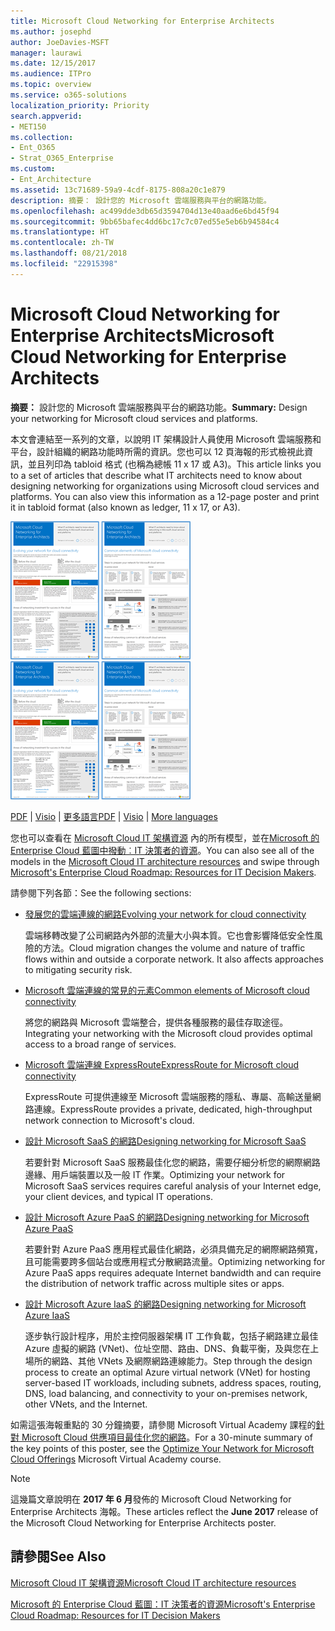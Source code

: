 ```yaml
---
title: Microsoft Cloud Networking for Enterprise Architects
ms.author: josephd
author: JoeDavies-MSFT
manager: laurawi
ms.date: 12/15/2017
ms.audience: ITPro
ms.topic: overview
ms.service: o365-solutions
localization_priority: Priority
search.appverid:
- MET150
ms.collection:
- Ent_O365
- Strat_O365_Enterprise
ms.custom:
- Ent_Architecture
ms.assetid: 13c71689-59a9-4cdf-8175-808a20c1e879
description: 摘要： 設計您的 Microsoft 雲端服務與平台的網路功能。
ms.openlocfilehash: ac499dde3db65d3594704d13e40aad6e6bd45f94
ms.sourcegitcommit: 9bb65bafec4dd6bc17c7c07ed55e5eb6b94584c4
ms.translationtype: HT
ms.contentlocale: zh-TW
ms.lasthandoff: 08/21/2018
ms.locfileid: "22915398"
---
```

# <a name="microsoft-cloud-networking-for-enterprise-architects"></a><span data-ttu-id="15d1e-103">Microsoft Cloud Networking for Enterprise Architects</span><span class="sxs-lookup"><span data-stu-id="15d1e-103">Microsoft Cloud Networking for Enterprise Architects</span></span>

 <span data-ttu-id="15d1e-104">**摘要：** 設計您的 Microsoft 雲端服務與平台的網路功能。</span><span class="sxs-lookup"><span data-stu-id="15d1e-104">**Summary:** Design your networking for Microsoft cloud services and platforms.</span></span>
  
<span data-ttu-id="15d1e-p101">本文會連結至一系列的文章，以說明 IT 架構設計人員使用 Microsoft 雲端服務和平台，設計組織的網路功能時所需的資訊。您也可以 12 頁海報的形式檢視此資訊，並且列印為 tabloid 格式 (也稱為總帳 11 x 17 或 A3)。</span><span class="sxs-lookup"><span data-stu-id="15d1e-p101">This article links you to a set of articles that describe what IT architects need to know about designing networking for organizations using Microsoft cloud services and platforms. You can also view this information as a 12-page poster and print it in tabloid format (also known as ledger, 11 x 17, or A3).</span></span>
  
<span data-ttu-id="15d1e-107">[![Microsoft 雲端網路模型的縮圖影像](media/95e8ab6a-b4d0-4836-acc1-b0b77ebf46e6.png)  
](https://go.microsoft.com/fwlink/p/?linkid=842073)</span><span class="sxs-lookup"><span data-stu-id="15d1e-107">[![Thumb image for Microsoft cloud networking model](media/95e8ab6a-b4d0-4836-acc1-b0b77ebf46e6.png)  
](https://go.microsoft.com/fwlink/p/?linkid=842073)</span></span>
  
<span data-ttu-id="15d1e-108">[PDF](https://go.microsoft.com/fwlink/p/?linkid=842073) | [Visio](https://go.microsoft.com/fwlink/p/?linkid=842074) | [更多語言](https://www.microsoft.com/download/details.aspx?id=54425)</span><span class="sxs-lookup"><span data-stu-id="15d1e-108">[PDF](https://go.microsoft.com/fwlink/p/?linkid=842073) | [Visio](https://go.microsoft.com/fwlink/p/?linkid=842074) | [More languages](https://www.microsoft.com/download/details.aspx?id=54425)</span></span>
  
<span data-ttu-id="15d1e-109">您也可以查看在 [Microsoft Cloud IT 架構資源](microsoft-cloud-it-architecture-resources.md) 內的所有模型，並在[Microsoft 的 Enterprise Cloud 藍圖中撥動︰IT 決策者的資源](https://aka.ms/cloudarchitecture)。</span><span class="sxs-lookup"><span data-stu-id="15d1e-109">You can also see all of the models in the [Microsoft Cloud IT architecture resources](microsoft-cloud-it-architecture-resources.md) and swipe through [Microsoft's Enterprise Cloud Roadmap: Resources for IT Decision Makers](https://aka.ms/cloudarchitecture).</span></span>
  
<span data-ttu-id="15d1e-110">請參閱下列各節：</span><span class="sxs-lookup"><span data-stu-id="15d1e-110">See the following sections:</span></span>
  
- [<span data-ttu-id="15d1e-111">發展您的雲端連線的網路</span><span class="sxs-lookup"><span data-stu-id="15d1e-111">Evolving your network for cloud connectivity</span></span>](evolving-your-network-for-cloud-connectivity.md)
    
    <span data-ttu-id="15d1e-p102">雲端移轉改變了公司網路內外部的流量大小與本質。它也會影響降低安全性風險的方法。</span><span class="sxs-lookup"><span data-stu-id="15d1e-p102">Cloud migration changes the volume and nature of traffic flows within and outside a corporate network. It also affects approaches to mitigating security risk.</span></span>
    
- [<span data-ttu-id="15d1e-114">Microsoft 雲端連線的常見的元素</span><span class="sxs-lookup"><span data-stu-id="15d1e-114">Common elements of Microsoft cloud connectivity</span></span>](common-elements-of-microsoft-cloud-connectivity.md)
    
    <span data-ttu-id="15d1e-115">將您的網路與 Microsoft 雲端整合，提供各種服務的最佳存取途徑。</span><span class="sxs-lookup"><span data-stu-id="15d1e-115">Integrating your networking with the Microsoft cloud provides optimal access to a broad range of services.</span></span>
    
- [<span data-ttu-id="15d1e-116">Microsoft 雲端連線 ExpressRoute</span><span class="sxs-lookup"><span data-stu-id="15d1e-116">ExpressRoute for Microsoft cloud connectivity</span></span>](expressroute-for-microsoft-cloud-connectivity.md)
    
    <span data-ttu-id="15d1e-117">ExpressRoute 可提供連線至 Microsoft 雲端服務的隱私、專屬、高輸送量網路連線。</span><span class="sxs-lookup"><span data-stu-id="15d1e-117">ExpressRoute provides a private, dedicated, high-throughput network connection to Microsoft's cloud.</span></span>
    
- [<span data-ttu-id="15d1e-118">設計 Microsoft SaaS 的網路</span><span class="sxs-lookup"><span data-stu-id="15d1e-118">Designing networking for Microsoft SaaS</span></span>](designing-networking-for-microsoft-saas.md)
    
    <span data-ttu-id="15d1e-119">若要針對 Microsoft SaaS 服務最佳化您的網路，需要仔細分析您的網際網路邊緣、用戶端裝置以及一般 IT 作業。</span><span class="sxs-lookup"><span data-stu-id="15d1e-119">Optimizing your network for Microsoft SaaS services requires careful analysis of your Internet edge, your client devices, and typical IT operations.</span></span>
    
- [<span data-ttu-id="15d1e-120">設計 Microsoft Azure PaaS 的網路</span><span class="sxs-lookup"><span data-stu-id="15d1e-120">Designing networking for Microsoft Azure PaaS</span></span>](designing-networking-for-microsoft-azure-paas.md)
    
    <span data-ttu-id="15d1e-121">若要針對 Azure PaaS 應用程式最佳化網路，必須具備充足的網際網路頻寬，且可能需要跨多個站台或應用程式分散網路流量。</span><span class="sxs-lookup"><span data-stu-id="15d1e-121">Optimizing networking for Azure PaaS apps requires adequate Internet bandwidth and can require the distribution of network traffic across multiple sites or apps.</span></span>
    
- [<span data-ttu-id="15d1e-122">設計 Microsoft Azure IaaS 的網路</span><span class="sxs-lookup"><span data-stu-id="15d1e-122">Designing networking for Microsoft Azure IaaS</span></span>](designing-networking-for-microsoft-azure-iaas.md)
    
    <span data-ttu-id="15d1e-123">逐步執行設計程序，用於主控伺服器架構 IT 工作負載，包括子網路建立最佳 Azure 虛擬的網路 (VNet)、位址空間、路由、DNS、負載平衡，及與您在上場所的網路、其他 VNets 及網際網路連線能力。</span><span class="sxs-lookup"><span data-stu-id="15d1e-123">Step through the design process to create an optimal Azure virtual network (VNet) for hosting server-based IT workloads, including subnets, address spaces, routing, DNS, load balancing, and connectivity to your on-premises network, other VNets, and the Internet.</span></span>
    
<span data-ttu-id="15d1e-124">如需這張海報重點的 30 分鐘摘要，請參閱 Microsoft Virtual Academy 課程的[針對 Microsoft Cloud 供應項目最佳化您的網路](https://mva.microsoft.com/zh-TW/training-courses/optimize-your-network-for-microsoft-cloud-offerings-17743)。</span><span class="sxs-lookup"><span data-stu-id="15d1e-124">For a 30-minute summary of the key points of this poster, see the [Optimize Your Network for Microsoft Cloud Offerings](https://mva.microsoft.com/zh-TW/training-courses/optimize-your-network-for-microsoft-cloud-offerings-17743) Microsoft Virtual Academy course.</span></span>
  
> [!NOTE]
> <span data-ttu-id="15d1e-125">這幾篇文章說明在 **2017 年 6 月**發佈的 Microsoft Cloud Networking for Enterprise Architects 海報。</span><span class="sxs-lookup"><span data-stu-id="15d1e-125">These articles reflect the **June 2017** release of the Microsoft Cloud Networking for Enterprise Architects poster.</span></span>
  
## <a name="see-also"></a><span data-ttu-id="15d1e-126">請參閱</span><span class="sxs-lookup"><span data-stu-id="15d1e-126">See Also</span></span>

[<span data-ttu-id="15d1e-127">Microsoft Cloud IT 架構資源</span><span class="sxs-lookup"><span data-stu-id="15d1e-127">Microsoft Cloud IT architecture resources</span></span>](microsoft-cloud-it-architecture-resources.md)

[<span data-ttu-id="15d1e-128">Microsoft 的 Enterprise Cloud 藍圖：IT 決策者的資源</span><span class="sxs-lookup"><span data-stu-id="15d1e-128">Microsoft's Enterprise Cloud Roadmap: Resources for IT Decision Makers</span></span>](https://sway.com/FJ2xsyWtkJc2taRD)




